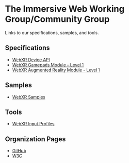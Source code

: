The Immersive Web Working Group/Community Group
=================================================

Links to our specifications, samples, and tools.

Specifications
--------------
  - [WebXR Device API](https://immersive-web.github.io/webxr/)
  - [WebXR Gamepads Module - Level 1](https://immersive-web.github.io/webxr-gamepads-module/)
  - [WebXR Augmented Reality Module - Level 1](https://immersive-web.github.io/webxr-ar-module/)

Samples
-------
  - [WebXR Samples](https://immersive-web.github.io/webxr-samples/)

Tools
-----
  - [WebXR Input Profiles](https://immersive-web.github.io/webxr-input-profiles/)

Organization Pages
------------------
  - [GitHub](https://github.com/immersive-web)
  - [W3C](https://www.w3.org/immersive-web/)
  
